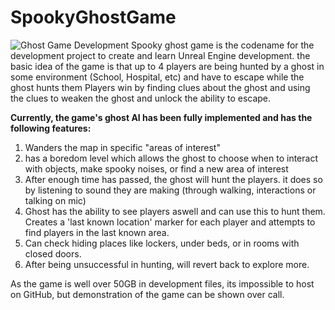 # SpookyGhostGame
![Ghost Game Development](https://d2f8l4t0zpiyim.cloudfront.net/000_clients/1167902/page/cat-ue4-680x300-303282.jpg)
Spooky ghost game is the codename for the development project to create and learn Unreal Engine development.
the basic idea of the game is that up to 4 players are being hunted by a ghost in some environment (School, Hospital, etc) and have to escape while the ghost hunts them
Players win by finding clues about the ghost and using the clues to weaken the ghost and unlock the ability to escape.

**Currently, the game's ghost AI has been fully implemented and has the following features:**
1. Wanders the map in specific "areas of interest"
2. has a boredom level which allows the ghost to choose when to interact with objects, make spooky noises, or find a new area of interest
3. After enough time has passed, the ghost will hunt the players. it does so by listening to sound they are making (through walking, interactions or talking on mic)
4. Ghost has the ability to see players aswell and can use this to hunt them. Creates a 'last known location' marker for each player and attempts to find players in the last known area.
5. Can check hiding places like lockers, under beds, or in rooms with closed doors.
6. After being unsuccessful in hunting, will revert back to explore more.

As the game is well over 50GB in development files, its impossible to host on GitHub, but demonstration of the game can be shown over call.
